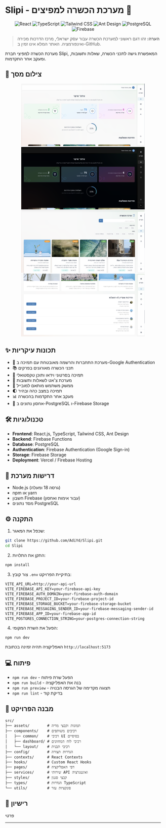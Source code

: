 # Slipi - מערכת הכשרה למפיצים 🚀


<p align="center">
  <img src="https://img.shields.io/badge/React-20232A?style=for-the-badge&logo=react&logoColor=61DAFB" alt="React" />
  <img src="https://img.shields.io/badge/TypeScript-007ACC?style=for-the-badge&logo=typescript&logoColor=white" alt="TypeScript" />
  <img src="https://img.shields.io/badge/Tailwind_CSS-38B2AC?style=for-the-badge&logo=tailwind-css&logoColor=white" alt="Tailwind CSS" />
  <img src="https://img.shields.io/badge/Ant%20Design-1890FF?style=for-the-badge&logo=antdesign&logoColor=white" alt="Ant Design" />
  <img src="https://img.shields.io/badge/PostgreSQL-316192?style=for-the-badge&logo=postgresql&logoColor=white" alt="PostgreSQL" />
  <img src="https://img.shields.io/badge/Firebase-FFCA28?style=for-the-badge&logo=firebase&logoColor=black" alt="Firebase" />
</p>

> **הערה:** זהו דגם ראשוני למערכת הכשרה עבור עסק ישראלי, מרכז הדרכות מכירה ואינפורמציה. האתר המלא אינו זמין ב-GitHub.

מערכת הכשרה למפיצי חברת Slipi, המאפשרת גישה לתכני הכשרה, שאלות ותשובות, ומעקב אחר התקדמות.

## 📸 צילום מסך

<div align="center">
  <img src="./src/mocks/slipi1.png" alt="Slipi Dashboard" width="400" />
  <img src="./src/mocks/slipi2.png" alt="Slipi Mobile View" width="400" />
</div>

<div align="center">
  <img src="./src/mocks/slipi3.png" alt="Slipi Analytics" width="400" />
  <img src="./src/mocks/slipi4.png" alt="Slipi Content" width="400" />
</div>

## ✨ תכונות עיקריות

- 🔐 מערכת התחברות והרשמה מאובטחת עם תמיכה ב-Google Authentication
- 📚 תכני הכשרה מאורגנים בפרקים
- 🎥 תמיכה בסרטוני וידאו ותוכן טקסטואלי
- 💬 מערכת צ'אט לשאלות ותשובות
- 📱 ממשק משתמש מותאם למובייל
- 🌓 תמיכה במצב כהה ובהיר
- 📊 מעקב אחר התקדמות בהכשרה
- 💾 אחסון נתונים ב-PostgreSQL ו-Firebase Storage

## 🛠️ טכנולוגיות

- **Frontend**: React.js, TypeScript, Tailwind CSS, Ant Design
- **Backend**: Firebase Functions
- **Database**: PostgreSQL
- **Authentication**: Firebase Authentication (Google Sign-in)
- **Storage**: Firebase Storage
- **Deployment**: Vercel / Firebase Hosting

## 🔧 דרישות מערכת

- Node.js (גרסה 18 ומעלה)
- npm או yarn
- חשבון Firebase (עבור אימות ואחסון)
- מסד נתונים PostgreSQL

## ⚙️ התקנה

1. שכפל את המאגר:
```bash
git clone https://github.com/AdiYd/Slipi.git
cd Slipi
```

2. התקן את התלויות:
```bash
npm install
```

3. צור קובץ `.env` בתיקיית הפרויקט:
```env
VITE_API_URL=http://your-api-url
VITE_FIREBASE_API_KEY=your-firebase-api-key
VITE_FIREBASE_AUTH_DOMAIN=your-firebase-auth-domain
VITE_FIREBASE_PROJECT_ID=your-firebase-project-id
VITE_FIREBASE_STORAGE_BUCKET=your-firebase-storage-bucket
VITE_FIREBASE_MESSAGING_SENDER_ID=your-firebase-messaging-sender-id
VITE_FIREBASE_APP_ID=your-firebase-app-id
VITE_POSTGRES_CONNECTION_STRING=your-postgres-connection-string
```

4. הפעל את השרת המקומי:
```bash
npm run dev
```

האפליקציה תהיה זמינה בכתובת `http://localhost:5173`

## 💻 פיתוח

- `npm run dev` - הפעל שרת פיתוח
- `npm run build` - בנה את האפליקציה
- `npm run preview` - תצוגה מקדימה של הגרסה הבנויה
- `npm run lint` - בדיקת קוד

## 📁 מבנה הפרויקט

```
src/
├── assets/        # תמונות וקבצי מדיה
├── components/    # רכיבים משותפים
│   ├── common/    # רכיבי UI בסיסיים
│   ├── dashboard/ # רכיבי לוח המחוונים
│   └── layout/    # רכיבי תבנית
├── config/        # הגדרות תצורה
├── contexts/      # React Contexts
├── hooks/         # Custom React Hooks
├── pages/         # דפי האפליקציה
├── services/      # שירותי API ואינטגרציה
├── styles/        # קבצי סגנון
├── types/         # הגדרות TypeScript
└── utils/         # פונקציות עזר
```

## 📝 רישיון

פרטי

---